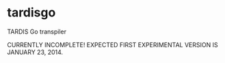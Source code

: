 tardisgo
========

TARDIS Go transpiler

CURRENTLY INCOMPLETE! EXPECTED FIRST EXPERIMENTAL VERSION IS JANUARY 23, 2014.
